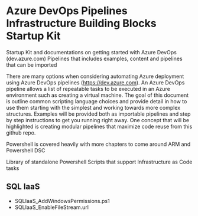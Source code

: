 # Azure DevOps Pipelines Infrastructure Building Blocks Startup Kit
Startup Kit and documentations on getting started with Azure DevOps (dev.azure.com) Pipelines that includes examples, content and pipelines that can be imported

There are many options when considering automating Azure deployment using Azure DevOps pipelines (https://dev.azure.com). An Azure DevOps pipeline allows a list of repeatable tasks to be executed in an Azure environment such as creating a virtual machine. The goal of this document is outline common scripting language choices and provide detail in how to use them starting with the simplest and working towards more complex structures. Examples will be provided both as importable pipelines and step by step instructions to get you running right away. One concept that will be highlighted is creating modular pipelines that maximize code reuse from this github repo.

Powershell is covered heavily with more chapters to come around ARM and Powershell DSC

Library of standalone Powershell Scripts that support Infrastructure as Code tasks

## SQL IaaS
- SQLIaaS_AddWindowsPermissions.ps1
- SQLIaaS_EnableFileStream.url
